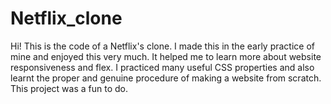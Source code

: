 # Netflix_clone
Hi! This is the code of a Netflix's clone. I made this in the early practice of mine and enjoyed this very much. It helped me to learn more about website responsiveness and flex. I practiced many useful CSS properties and also learnt the proper and genuine procedure of making a website from scratch. This project was a fun to do.
